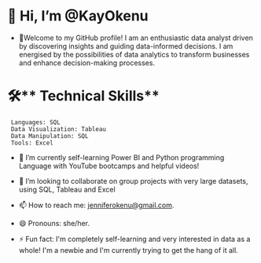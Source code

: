 # 👋 Hi, I’m @KayOkenu
  
- 👀Welcome to my GitHub profile! I am an enthusiastic data analyst driven by discovering insights and guiding data-informed decisions. I am energised by the possibilities of data analytics to transform businesses and enhance decision-making processes.

# 🛠** Technical Skills**
     Languages: SQL
     Data Visualization: Tableau
     Data Manipulation: SQL
     Tools: Excel

- 🌱 I’m currently self-learning Power BI and Python programming Language with YouTube bootcamps and helpful videos!

- 💞️ I’m looking to collaborate on group projects with very large datasets, using SQL, Tableau and Excel

- 📫 How to reach me: jenniferokenu@gmail.com.

- 😄 Pronouns: she/her.

- ⚡ Fun fact: I'm completely self-learning and very interested in data as a whole! I'm a newbie and I'm currently trying to get the hang of it all.

<!---
KayOkenu/KayOkenu is a ✨ special ✨ repository because its `README.md` (this file) appears on your GitHub profile.
You can click the Preview link to take a look at your changes.
--->

